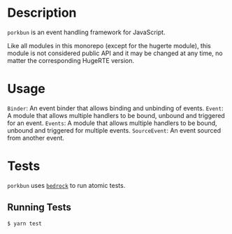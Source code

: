 # Description
`porkbun` is an event handling framework for JavaScript.

Like all modules in this monorepo (except for the hugerte module), this module is not considered public API and it may be changed at any time, no matter the corresponding HugeRTE version.

# Usage
`Binder`: An event binder that allows binding and unbinding of events.
`Event`: A module that allows multiple handlers to be bound, unbound and triggered for an event.
`Events`: A module that allows multiple handlers to be bound, unbound and triggered for multiple events.
`SourceEvent`: An event sourced from another event.
# Tests
`porkbun` uses [`bedrock`](https://www.npmjs.com/package/@ephox/bedrock) to run atomic tests.
## Running Tests
`$ yarn test`
